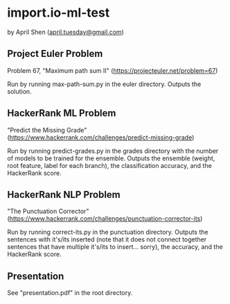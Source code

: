 # import.io-ml-test
by April Shen (april.tuesday@gmail.com)

## Project Euler Problem
Problem 67, "Maximum path sum II" (https://projecteuler.net/problem=67)

Run by running max-path-sum.py in the euler directory.  Outputs the solution.

## HackerRank ML Problem
"Predict the Missing Grade" (https://www.hackerrank.com/challenges/predict-missing-grade)

Run by running predict-grades.py in the grades directory with the number of models to be trained for the ensemble.  Outputs the ensemble (weight, root feature, label for each branch), the classification accuracy, and the HackerRank score.

## HackerRank NLP Problem
"The Punctuation Corrector" (https://www.hackerrank.com/challenges/punctuation-corrector-its)

Run by running correct-its.py in the punctuation directory.  Outputs the sentences with it's/its inserted (note that it does not connect together sentences that have multiple it's/its to insert... sorry), the accuracy, and the HackerRank score.

## Presentation
See "presentation.pdf" in the root directory.